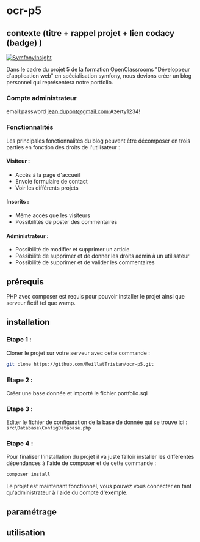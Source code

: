 # ocr-p5

## contexte (titre + rappel projet + lien codacy (badge) )
[![SymfonyInsight](https://insight.symfony.com/projects/298b5fcf-0828-4207-b5ca-5c4696451c88/mini.svg)](https://insight.symfony.com/projects/298b5fcf-0828-4207-b5ca-5c4696451c88)

Dans le cadre du projet 5 de la formation OpenClassrooms "Développeur d'application web" en spécialisation symfony, nous devions créer un blog personnel qui représentera notre portfolio.

### Compte administrateur 

email:password
jean.dupont@gmail.com:Azerty1234!

### Fonctionnalités 

Les principales fonctionnalités du blog peuvent être décomposer en trois parties en fonction des droits de l'utilisateur :

#### Visiteur :
* Accès à la page d'accueil
* Envoie formulaire de contact
* Voir les différents projets

#### Inscrits :
* Même accès que les visiteurs
* Possibilités de poster des commentaires

#### Administrateur : 
* Possibilité de modifier et supprimer un article
* Possibilité de supprimer et de donner les droits admin à un utilisateur
* Possibilité de supprimer et de valider les commentaires

## prérequis

PHP avec composer est requis pour pouvoir installer le projet ainsi que serveur fictif tel que wamp.

## installation

### Etape 1 : 

Cloner le projet sur votre serveur avec cette commande : 
```bash
git clone https://github.com/MeillatTristan/ocr-p5.git
```

### Etape 2 :

Créer une base donnée et importé le fichier portfolio.sql

### Etape 3 : 

Editer le fichier de configuration de la base de donnée qui se trouve ici : ```src\Database\ConfigDatabase.php```

### Etape 4 : 

Pour finaliser l'installation du projet il va juste falloir installer les différentes dépendances à l'aide de composer et de cette commande :
```bash
composer install
```

Le projet est maintenant fonctionnel, vous pouvez vous connecter en tant qu'administrateur à l'aide du compte d'exemple.

## paramétrage

## utilisation
